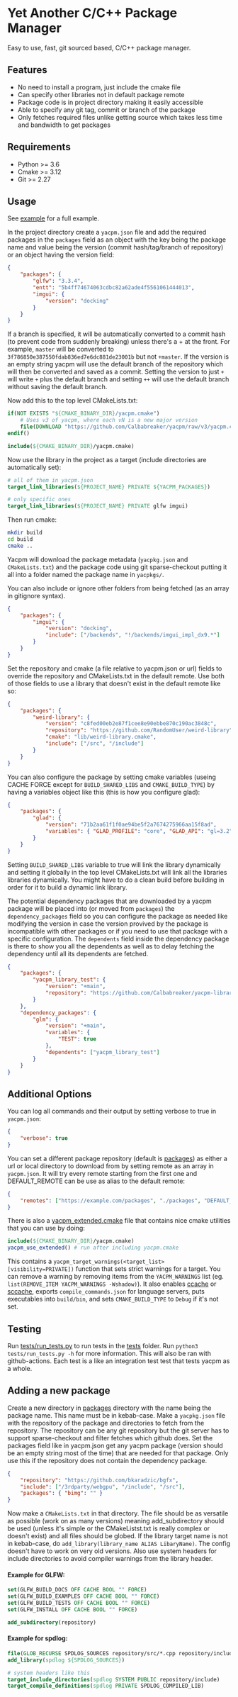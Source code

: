 # Yet Another C/C++ Package Manager

Easy to use, fast, git sourced based, C/C++ package manager.

## Features

-   No need to install a program, just include the cmake file
-   Can specify other libraries not in default package remote
-   Package code is in project directory making it easily accessible
-   Able to specify any git tag, commit or branch of the package
-   Only fetches required files unlike getting source which takes less time and bandwidth to get packages

## Requirements

-   Python >= 3.6
-   Cmake >= 3.12
-   Git >= 2.27

## Usage

See [example](./example/) for a full example.

In the project directory create a `yacpm.json` file and add the required
packages in the `packages` field as an object with the key being the
package name and value being the version (commit hash/tag/branch of repository)
or an object having the version field:

```json
{
    "packages": {
        "glfw": "3.3.4",
        "entt": "5b4ff74674063cdbc82a62ade4f5561061444013",
        "imgui": {
            "version": "docking"
        }
    }
}
```

If a branch is specified, it will be automatically converted to a commit hash
(to prevent code from suddenly breaking) unless there's a + at the front. For
example, `master` will be converted to
`3f786850e387550fdab836ed7e6dc881de23001b` but not `+master`. If the version is
an empty string yacpm will use the default branch of the repository which will
then be converted and saved as a commit. Setting the version to just `+` will
write `+` plus the default branch and setting `++` will use the default branch
without saving the default branch.

Now add this to the top level CMakeLists.txt:

```cmake
if(NOT EXISTS "${CMAKE_BINARY_DIR}/yacpm.cmake")
    # Uses v3 of yacpm, where each vN is a new major version
    file(DOWNLOAD "https://github.com/Calbabreaker/yacpm/raw/v3/yacpm.cmake" "${CMAKE_BINARY_DIR}/yacpm.cmake")
endif()

include(${CMAKE_BINARY_DIR}/yacpm.cmake)
```

Now use the library in the project as a target (include directories are automatically set):

```cmake
# all of them in yacpm.json
target_link_libraries(${PROJECT_NAME} PRIVATE ${YACPM_PACKAGES})

# only specific ones
target_link_libraries(${PROJECT_NAME} PRIVATE glfw imgui)
```

Then run cmake:

```sh
mkdir build
cd build
cmake ..
```

Yacpm will download the package metadata (`yacpkg.json` and `CMakeLists.txt`)
and the package code using git sparse-checkout putting it all into a folder named
the package name in `yacpkgs/`.

You can also include or ignore other folders from being fetched (as an array in gitignore syntax).

```json
{
    "packages": {
        "imgui": {
            "version": "docking",
            "include": ["/backends", "!/backends/imgui_impl_dx9.*"]
        }
    }
}
```

Set the repository and cmake (a file relative to yacpm.json or url) fields to
override the repository and CMakeLists.txt in the default remote. Use both of those
fields to use a library that doesn't exist in the default remote like so:

```json
{
    "packages": {
        "weird-library": {
            "version": "c8fed00eb2e87f1cee8e90ebbe870c190ac3848c",
            "repository": "https://github.com/RandomUser/weird-library",
            "cmake": "lib/weird-library.cmake",
            "include": ["/src", "/include"]
        }
    }
}
```

You can also configure the package by setting cmake variables (useing CACHE FORCE
except for `BUILD_SHARED_LIBS` and `CMAKE_BUILD_TYPE`) by having a variables
object like this (this is how you configure glad):

```json
{
    "packages": {
        "glad": {
            "version": "71b2aa61f1f0ae94be5f2a7674275966aa15f8ad",
            "variables": { "GLAD_PROFILE": "core", "GLAD_API": "gl=3.2" }
        }
    }
}
```

Setting `BUILD_SHARED_LIBS` variable to true will link the library dynamically
and setting it globally in the top level CMakeLists.txt will link all the
libraries libraries dynamically. You might have to do a clean build before
building in order for it to build a dynamic link library.

The potential dependency packages that are downloaded by a yacpm package will be placed into
(or moved from `packages`) the `dependency_packages` field so you can
configure the package as needed like modifying the version in case the version
provived by the package is incompatible with other packages or if you
need to use that package with a specific configuration.
The `dependents` field inside the dependency package is there to show you all
the dependents as well as to delay fetching the dependency until all its dependents are
fetched.

```json
{
    "packages": {
        "yacpm_library_test": {
            "version": "+main",
            "repository": "https://github.com/Calbabreaker/yacpm-library-test"
        }
    },
    "dependency_packages": {
        "glm": {
            "version": "+main",
            "variables": {
                "TEST": true
            },
            "dependents": ["yacpm_library_test"]
        }
    }
}
```

## Additional Options

You can log all commands and their output by setting verbose to true in `yacpm.json`:

```json
{
    "verbose": true
}
```

You can set a different package repository (default is [packages](./packages))
as either a url or local directory to download from by setting remote as an
array in `yacpm.json`. It will try every remote starting from the first one and
DEFAULT_REMOTE can be use as alias to the default remote:

```json
{
    "remotes": ["https://example.com/packages", "./packages", "DEFAULT_REMOTE"]
}
```

There is also a [yacpm_extended.cmake](./yacpm_extended.cmake) file that
contains nice cmake utilities that you can use by doing:

```cmake
include(${CMAKE_BINARY_DIR}/yacpm.cmake)
yacpm_use_extended() # run after including yacpm.cmake
```

This contains a `yacpm_target_warnings(<target_list> [visibility=PRIVATE])` function
that sets strict warnings for a target. You can remove a warning by removing
items from the `YACPM_WARNINGS` list (eg. `list(REMOVE_ITEM YACPM_WARNINGS -Wshadow)`). It also enables
[ccache](https://ccache.dev/) or [sccache](https://github.com/mozilla/sccache), exports
`compile_commands.json` for language servers, puts executables into
`build/bin`, and sets `CMAKE_BUILD_TYPE` to `Debug` if it's not set.

## Testing

Run [tests/run_tests.py](./tests/run_tests.py) to run tests in the
[tests](./tests) folder. Run
`python3 tests/run_tests.py -h` for more information. This will also be ran with
github-actions. Each test is a like an integration test test that tests yacpm as a whole.

## Adding a new package

Create a new directory in [packages](./packages) directory with the name being
the package name. This name must be in kebab-case. Make a `yacpkg.json`
file with the repository of the package and directories to fetch from the
repository. The repository can be any git repository but the git server has
to support sparse-checkout and filter fetches which github does. Set the packages field
like in yacpm.json get any yacpm package (version should be an empty string
most of the time) that are needed for that package. Only use this if the
repository does not contain the dependency package.

```json
{
    "repository": "https://github.com/bkaradzic/bgfx",
    "include": ["/3rdparty/webgpu", "/include", "/src"],
    "packages": { "bimg": "" }
}
```

Now make a `CMakeLists.txt` in that directory. The file should be as versatile
as possible (work on as many versions) meaning add_subdirectory should be used
(unless it's simple or the CMakeListst.txt is really complex or doesn't exist)
and all files should be globed. If the library target name is not in kebab-case, do
`add_library(library_name ALIAS LibaryName)`. The config doesn't have to work
on very old versions. Also use system headers for include directories to avoid
compiler warnings from the library header.

#### Example for GLFW:

```cmake
set(GLFW_BUILD_DOCS OFF CACHE BOOL "" FORCE)
set(GLFW_BUILD_EXAMPLES OFF CACHE BOOL "" FORCE)
set(GLFW_BUILD_TESTS OFF CACHE BOOL "" FORCE)
set(GLFW_INSTALL OFF CACHE BOOL "" FORCE)

add_subdirectory(repository)
```

#### Example for spdlog:

```cmake
file(GLOB_RECURSE SPDLOG_SOURCES repository/src/*.cpp repository/include/*.h)
add_library(spdlog ${SPDLOG_SOURCES})

# system headers like this
target_include_directories(spdlog SYSTEM PUBLIC repository/include)
target_compile_definitions(spdlog PRIVATE SPDLOG_COMPILED_LIB)
```

